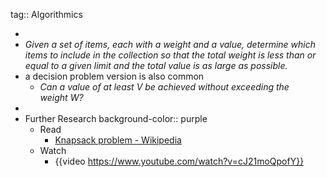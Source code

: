 tag:: Algorithmics

-
- *Given a set of items, each with a weight and a value, determine which items to include in the collection so that the total weight is less than or equal to a given limit and the total value is as large as possible.*
- a decision problem version is also common
	- *Can a value of at least *V* be achieved without exceeding the weight *W*?*
-
- Further Research
  background-color:: purple
	- Read
		- [Knapsack problem - Wikipedia](https://en.wikipedia.org/wiki/Knapsack_problem)
	- Watch
		- {{video https://www.youtube.com/watch?v=cJ21moQpofY}}